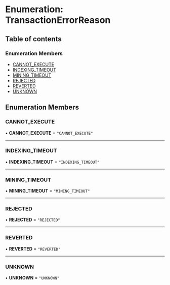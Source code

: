 # Enumeration: TransactionErrorReason

## Table of contents

### Enumeration Members

- [CANNOT\_EXECUTE](TransactionErrorReason.md#cannot_execute)
- [INDEXING\_TIMEOUT](TransactionErrorReason.md#indexing_timeout)
- [MINING\_TIMEOUT](TransactionErrorReason.md#mining_timeout)
- [REJECTED](TransactionErrorReason.md#rejected)
- [REVERTED](TransactionErrorReason.md#reverted)
- [UNKNOWN](TransactionErrorReason.md#unknown)

## Enumeration Members

### CANNOT\_EXECUTE

• **CANNOT\_EXECUTE** = ``"CANNOT_EXECUTE"``

___

### INDEXING\_TIMEOUT

• **INDEXING\_TIMEOUT** = ``"INDEXING_TIMEOUT"``

___

### MINING\_TIMEOUT

• **MINING\_TIMEOUT** = ``"MINING_TIMEOUT"``

___

### REJECTED

• **REJECTED** = ``"REJECTED"``

___

### REVERTED

• **REVERTED** = ``"REVERTED"``

___

### UNKNOWN

• **UNKNOWN** = ``"UNKNOWN"``
